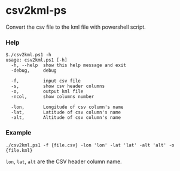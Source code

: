 # csv2kml-ps

Convert the csv file to the kml file with powershell script.

### Help
```
$./csv2kml.ps1 -h
usage: csv2kml.ps1 [-h]
  -h, --help  show this help message and exit
  -debug,     debug

  -f,         input csv file
  -s,         show csv header columns
  -o,         output kml file
  -ncol,      show columns number

  -lon,       Longitude of csv column's name
  -lat,       Latitude of csv column's name
  -alt,       Altitude of csv column's name
```

### Example
```
./csv2kml.ps1 -f {file.csv} -lon 'lon' -lat 'lat' -alt 'alt' -o {file.kml}
```

`lon`, `lat`, `alt` are the CSV header column name.